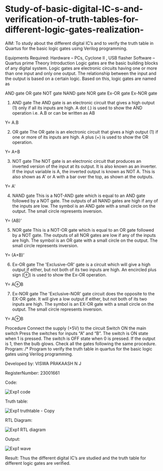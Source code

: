 # Study-of-basic-digital-IC-s-and-verification-of-truth-tables-for-different-logic-gates-realization-
 AIM:
To study about the different digital IC’s and to verify the truth table in Quartus for the basic logic gates using Verilog programming.

Equipments Required:
Hardware – PCs, Cyclone II , USB flasher
Software – Quartus prime
Theory
Introduction
Logic gates are the basic building blocks of any digital system. Logic gates are electronic circuits having one or more than one input and only one output. The relationship between the input and the output is based on a certain logic. Based on this, logic gates are named as

AND gate
OR gate
NOT gate
NAND gate
NOR gate
Ex-OR gate
Ex-NOR gate
1) AND gate
The AND gate is an electronic circuit that gives a high output (1) only if all its inputs are high. A dot (.) is used to show the AND operation i.e. A.B or can be written as AB

Y= A.B

2) OR gate
The OR gate is an electronic circuit that gives a high output (1) if one or more of its inputs are high. A plus (+) is used to show the OR operation.

Y= A+B

3) NOT gate
The NOT gate is an electronic circuit that produces an inverted version of the input at its output. It is also known as an inverter. If the input variable is A, the inverted output is known as NOT A. This is also shown as A' or A with a bar over the top, as shown at the outputs.

Y= A'

4) NAND gate
This is a NOT-AND gate which is equal to an AND gate followed by a NOT gate. The outputs of all NAND gates are high if any of the inputs are low. The symbol is an AND gate with a small circle on the output. The small circle represents inversion.

Y= (AB)’

5) NOR gate
This is a NOT-OR gate which is equal to an OR gate followed by a NOT gate. The outputs of all NOR gates are low if any of the inputs are high. The symbol is an OR gate with a small circle on the output. The small circle represents inversion.

Y= (A+B)’

6) Ex-OR gate
The 'Exclusive-OR' gate is a circuit which will give a high output if either, but not both of its two inputs are high. An encircled plus sign (⊕) is used to show the Ex-OR operation.

Y= A⊕B

7) Ex-NOR gate
The 'Exclusive-NOR' gate circuit does the opposite to the EX-OR gate. It will give a low output if either, but not both of its two inputs are high. The symbol is an EX-OR gate with a small circle on the output. The small circle represents inversion.

Y= A⊕B

Procedure
Connect the supply (+5V) to the circuit
Switch ON the main switch
Press the switches for inputs “A” and “B”. The switch is ON state when 1 is pressed. The switch is OFF state when 0 is pressed.
If the output is 1, then the bulb glows.
Check all the gates following the same procedure.
Program:
/*
Program to verify the truth table in quartus for the basic logic gates using Verilog programming.

Developed by: VISWA PRAKAASH N J

RegisterNumber:  23001661

Code:

![Exp1 code](https://github.com/ViswaPrakaashNJ/Study-of-basic-digital-IC-s-and-verification-of-truth-tables-for-different-logic-gates-realization-/assets/150996664/47a20a7f-6ad4-4b10-b9d8-95ccce20e48c)

Truth table:

![Exp1 truthtable - Copy](https://github.com/ViswaPrakaashNJ/Study-of-basic-digital-IC-s-and-verification-of-truth-tables-for-different-logic-gates-realization-/assets/150996664/495c03a5-43b5-4db2-8487-ea86d926d7f6)

RTL Diagram:

![Exp1 RTL diagram](https://github.com/ViswaPrakaashNJ/Study-of-basic-digital-IC-s-and-verification-of-truth-tables-for-different-logic-gates-realization-/assets/150996664/34b02218-78e1-4db0-bed6-5301dbd42579)

Output:

![Exp1 wave](https://github.com/ViswaPrakaashNJ/Study-of-basic-digital-IC-s-and-verification-of-truth-tables-for-different-logic-gates-realization-/assets/150996664/b2f5fc25-7dfe-4717-a709-7085ddb62b87)

Result:
Thus the different digital IC’s are studied and the truth table for different logic gates are verified.
